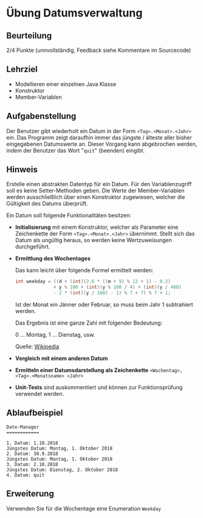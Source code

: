 # Übung Datumsverwaltung

## Beurteilung

2/4 Punkte (unnvollständig, Feedback siehe Kommentare im Sourcecode)

## Lehrziel

- Modellieren einer einzelnen Java Klasse
- Konstruktor
- Member-Variablen

## Aufgabenstellung

Der Benutzer gibt wiederholt ein Datum in der Form `<Tag>.<Monat>.<Jahr>` ein. Das Programm zeigt daraufhin immer das jüngste / älteste aller bisher eingegebenen Datumswerte an.
Dieser Vorgang kann abgebrochen werden, indem der Benutzer das Wort "`quit`" (beenden) eingibt.


## Hinweis

Erstelle einen abstrakten Datentyp für ein Datum.
Für den Variablenzugriff soll es keine Setter-Methoden geben. Die Werte der Member-Variablen werden ausschließlich über einen Konstruktor zugewiesen, welcher die Gültigkeit des Datums überprüft.

Ein Datum soll folgende Funktionalitäten besitzen:

- __Initialisierung__ mit einem Konstruktor, welcher als Parameter eine Zeichenkette der Form `<Tag>.<Monat>.<Jahr>` übernimmt. Stellt sich das Datum als ungültig heraus, so werden keine Wertzuweisungen durchgeführt.

- __Ermittlung des Wochentages__

  Das kann leicht über folgende Formel ermittelt werden:

  ~~~java
  int weekday = ((d + (int)(2.6 * ((m + 9) % 12 + 1) - 0.2)
                + y % 100 + (int)(y % 100 / 4) + (int)(y / 400)
                - 2 * (int)(y / 100) - 1) % 7 + 7) % 7 + 1;
  ~~~
  Ist der Monat ein Jänner oder Februar, so muss beim Jahr 1 subtrahiert werden.

  Das Ergebnis ist eine ganze Zahl mit folgender Bedeutung:

  0 ... Montag, 1 ... Dienstag, usw.

  Quelle: [Wikipedia](https://de.wikipedia.org/wiki/Wochentagsberechnung#Programmierung)
  


- __Vergleich mit einem anderen Datum__

- __Ermitteln einer Datumsdarstellung als Zeichenkette__
  `<Wochentag>, <Tag>.<Monatsname> <Jahr>`
  
- __Unit-Tests__ sind auskommentiert und können zur Funktionsprüfung verwendet werden.
  
## Ablaufbeispiel

```
Date-Manager
============

1. Datum: 1.10.2018
Jüngstes Datum: Montag, 1. Oktober 2018
2. Datum: 30.9.2018
Jüngstes Datum: Montag, 1. Oktober 2018
3. Datum: 2.10.2018
Jüngstes Datum: Dienstag, 2. Oktober 2018
4. Datum: quit
```

## Erweiterung 
Verwenden Sie für die Wochentage eine Enumeration `Weekday`